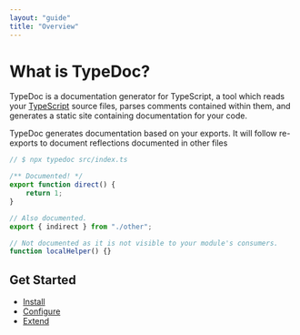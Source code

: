 ```yaml
---
layout: "guide"
title: "Overview"
---
```


# What is TypeDoc?

TypeDoc is a documentation generator for TypeScript, a tool which reads your [TypeScript](https://www.typescriptlang.org/) source files,
parses comments contained within them, and generates a static site containing documentation for your code.

TypeDoc generates documentation based on your exports. It will follow re-exports to document reflections documented in other files

```ts
// $ npx typedoc src/index.ts

/** Documented! */
export function direct() {
    return 1;
}

// Also documented.
export { indirect } from "./other";

// Not documented as it is not visible to your module's consumers.
function localHelper() {}
```

## Get Started

-   [Install](/guides/installation/)
-   [Configure](/guides/configure/)
-   [Extend](/guides/plugins/)
